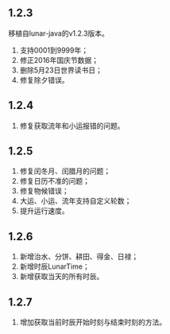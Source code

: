 ## 1.2.3

移植自lunar-java的v1.2.3版本。

1. 支持0001到9999年；
2. 修正2016年国庆节数据；
3. 删除5月23日世界读书日；
4. 修复除夕错误。

## 1.2.4

1. 修复获取流年和小运报错的问题。

## 1.2.5

1. 修复闰冬月、闰腊月的问题；
2. 修复日历不准的问题；
3. 修复物候错误；
4. 大运、小运、流年支持自定义轮数；
5. 提升运行速度。

## 1.2.6

1. 新增治水、分饼、耕田、得金、日禄；
2. 新增时辰LunarTime；
3. 新增获取当天的所有时辰。

## 1.2.7

1. 增加获取当前时辰开始时刻与结束时刻的方法。

